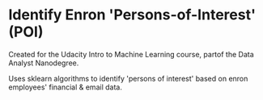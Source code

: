 # Identify Enron 'Persons-of-Interest' (POI)

Created for the Udacity Intro to Machine Learning course, partof the Data Analyst Nanodegree.

Uses sklearn algorithms to identify 'persons of interest' based on enron employees' financial &amp; email data.

